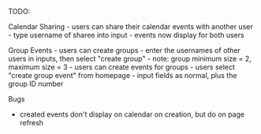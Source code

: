 TODO:

Calendar Sharing
    - users can share their calendar events with another user
        - type username of sharee into input
        - events now display for both users


Group Events
    - users can create groups
        - enter the usernames of other users in inputs, then select "create group"
        - note: group minimum size = 2, maximum size = 3
    - users can create events for groups
        - users select "create group event" from homepage
        - input fields as normal, plus the group ID number
        
        
Bugs
 - created events don't display on calendar on creation, but do on page refresh
